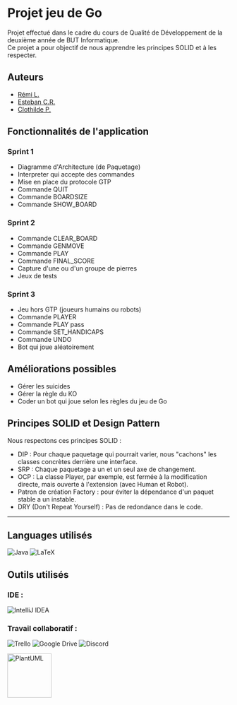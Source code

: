 # Projet jeu de Go

Projet effectué dans le cadre du cours de Qualité de Développement de la deuxième année de BUT Informatique.<br>
Ce projet a pour objectif de nous apprendre les principes SOLID et à les respecter.

## Auteurs
- [Rémi L.](https://github.com/remi-lem)
- [Esteban C.R.](https://github.com/EstebanCRz)
- [Clothilde P.](https://github.com/TorielLink)

## Fonctionnalités de l'application
### Sprint 1
- Diagramme d'Architecture (de Paquetage)
- Interpreter qui accepte des commandes
- Mise en place du protocole GTP
- Commande QUIT
- Commande BOARDSIZE
- Commande SHOW_BOARD

### Sprint 2
- Commande CLEAR_BOARD
- Commande GENMOVE
- Commande PLAY
- Commande FINAL_SCORE
- Capture d'une ou d'un groupe de pierres
- Jeux de tests

### Sprint 3
- Jeu hors GTP (joueurs humains ou robots)
- Commande PLAYER
- Commande PLAY pass
- Commande SET_HANDICAPS
- Commande UNDO
- Bot qui joue aléatoirement

## Améliorations possibles
- Gérer les suicides
- Gérer la règle du KO
- Coder un bot qui joue selon les règles du jeu de Go

## Principes SOLID et Design Pattern
Nous respectons ces principes SOLID : 
- DIP : Pour chaque paquetage qui pourrait varier, nous "cachons" les classes concrètes derrière une interface.
- SRP : Chaque paquetage a un et un seul axe de changement.
- OCP : La classe Player, par exemple, est fermée à la modification directe, mais ouverte à l'extension
(avec Human et Robot).
- Patron de création Factory : pour éviter la dépendance d'un paquet stable a un instable.
- DRY (Don't Repeat Yourself) : Pas de redondance dans le code.
---

## Languages utilisés
![Java](https://img.shields.io/badge/java-%23ED8B00.svg?style=for-the-badge&logo=openjdk&logoColor=white)
![LaTeX](https://img.shields.io/badge/latex-%23008080.svg?style=for-the-badge&logo=latex&logoColor=white)

## Outils utilisés
### IDE :
![IntelliJ IDEA](https://img.shields.io/badge/IntelliJIDEA-000000.svg?style=for-the-badge&logo=intellij-idea&logoColor=white)

### Travail collaboratif :
![Trello](https://img.shields.io/badge/Trello-%23026AA7.svg?style=for-the-badge&logo=Trello&logoColor=white)
![Google Drive](https://img.shields.io/badge/Google%20Drive-4285F4?style=for-the-badge&logo=googledrive&logoColor=white)
![Discord](https://img.shields.io/badge/Discord-%235865F2.svg?style=for-the-badge&logo=discord&logoColor=white)

<img src="https://goat-inc.co.jp/wp-content/uploads/2021/03/logo-plantuml-visual-code.png" alt=PlantUML width="100"/>


